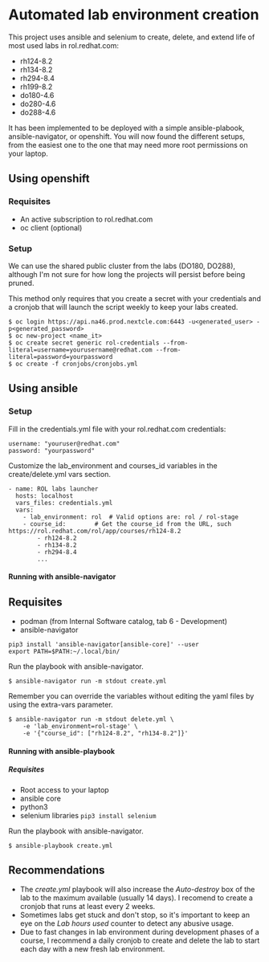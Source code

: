 # Automated lab environment creation
This project uses ansible and selenium to create, delete, and extend life of most used labs in rol.redhat.com:
  - rh124-8.2
  - rh134-8.2
  - rh294-8.4
  - rh199-8.2 
  - do180-4.6
  - do280-4.6
  - do288-4.6

It has been implemented to be deployed with a simple ansible-plabook, ansible-navigator, or openshift.
You will now found the different setups, from the easiest one to the one that may need more root permissions on your laptop. 

## Using openshift

### Requisites
- An active subscription to rol.redhat.com
- oc client (optional)

### Setup
We can use the shared public cluster from the labs (DO180, DO288), although I'm not sure for how long the projects will persist before being pruned. 

This method only requires that you create a secret with your credentials and a cronjob that will launch the script weekly to keep your labs created.
``` 
$ oc login https://api.na46.prod.nextcle.com:6443 -u<generated_user> -p<generated_password>
$ oc new-project <name_it>
$ oc create secret generic rol-credentials --from-literal=username=yourusername@redhat.com --from-literal=password=yourpassword
$ oc create -f cronjobs/cronjobs.yml
``` 

## Using ansible

### Setup
Fill in the credentials.yml file with your rol.redhat.com credentials:
```
username: "youruser@redhat.com"
password: "yourpassword"
``` 

Customize the lab_environment and courses_id variables in the create/delete.yml vars section.
```
- name: ROL labs launcher
  hosts: localhost
  vars_files: credentials.yml
  vars:
    - lab_environment: rol 	# Valid options are: rol / rol-stage
    - course_id:  		# Get the course_id from the URL, such https://rol.redhat.com/rol/app/courses/rh124-8.2
        - rh124-8.2
        - rh134-8.2
        - rh294-8.4
        ...
```
#### Running with ansible-navigator

## Requisites
- podman (from Internal Software catalog, tab 6 - Development)
- ansible-navigator
```
pip3 install 'ansible-navigator[ansible-core]' --user
export PATH=$PATH:~/.local/bin/
```

Run the playbook with ansible-navigator.
``` 
$ ansible-navigator run -m stdout create.yml

``` 

Remember you can override the variables without editing the yaml files by using the extra-vars parameter.
```
$ ansible-navigator run -m stdout delete.yml \ 
	-e 'lab_environment=rol-stage' \
	-e '{"course_id": ["rh124-8.2", "rh134-8.2"]}'
```

#### Running with ansible-playbook

##### Requisites
- Root access to your laptop
- ansible core
- python3
- selenium libraries
`pip3 install selenium`

Run the playbook with ansible-navigator.
``` 
$ ansible-playbook create.yml

``` 

## Recommendations
- The *create.yml* playbook will also increase the *Auto-destroy* box of the lab to the maximum available (usually 14 days). I recomend to create a cronjob that runs at least every 2 weeks.
- Sometimes labs get stuck and don't stop, so it's important to keep an eye on the *Lab hours used* counter to detect any abusive usage.
- Due to fast changes in lab environment during development phases of a course, I recommend a daily cronjob to create and delete the lab to start each day with a new fresh lab environment.
